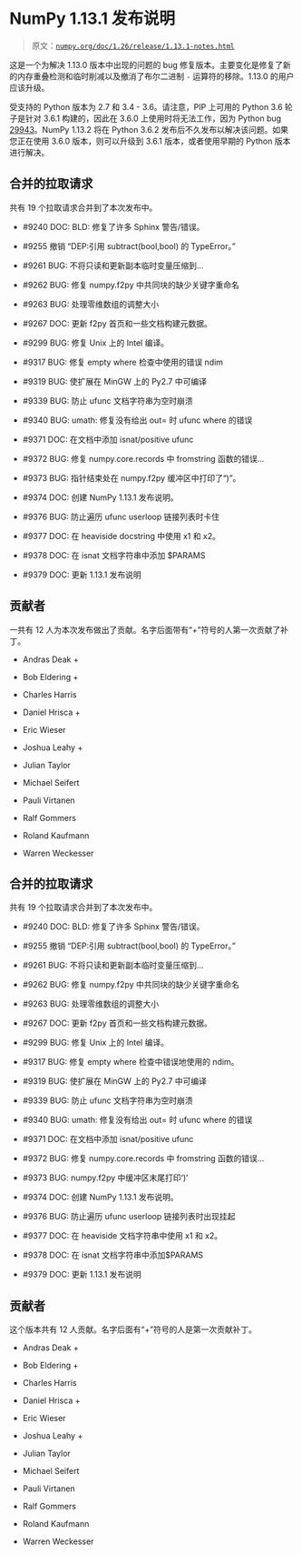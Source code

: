 # NumPy 1.13.1 发布说明

> 原文：[`numpy.org/doc/1.26/release/1.13.1-notes.html`](https://numpy.org/doc/1.26/release/1.13.1-notes.html)

这是一个为解决 1.13.0 版本中出现的问题的 bug 修复版本。主要变化是修复了新的内存重叠检测和临时削减以及撤消了布尔二进制 `-` 运算符的移除。1.13.0 的用户应该升级。

受支持的 Python 版本为 2.7 和 3.4 - 3.6。请注意，PIP 上可用的 Python 3.6 轮子是针对 3.6.1 构建的，因此在 3.6.0 上使用时将无法工作，因为 Python bug [29943](https://bugs.python.org/issue29943)。NumPy 1.13.2 将在 Python 3.6.2 发布后不久发布以解决该问题。如果您正在使用 3.6.0 版本，则可以升级到 3.6.1 版本，或者使用早期的 Python 版本进行解决。

## 合并的拉取请求

共有 19 个拉取请求合并到了本次发布中。

+   #9240 DOC: BLD: 修复了许多 Sphinx 警告/错误。

+   #9255 撤销 “DEP:引用 subtract(bool,bool) 的 TypeError。”

+   #9261 BUG: 不将只读和更新副本临时变量压缩到...

+   #9262 BUG: 修复 numpy.f2py 中共同块的缺少关键字重命名

+   #9263 BUG: 处理零维数组的调整大小

+   #9267 DOC: 更新 f2py 首页和一些文档构建元数据。

+   #9299 BUG: 修复 Unix 上的 Intel 编译。

+   #9317 BUG: 修复 empty where 检查中使用的错误 ndim

+   #9319 BUG: 使扩展在 MinGW 上的 Py2.7 中可编译

+   #9339 BUG: 防止 ufunc 文档字符串为空时崩溃

+   #9340 BUG: umath: 修复没有给出 out= 时 ufunc where 的错误

+   #9371 DOC: 在文档中添加 isnat/positive ufunc

+   #9372 BUG: 修复 numpy.core.records 中 fromstring 函数的错误...

+   #9373 BUG: 指针结束处在 numpy.f2py 缓冲区中打印了“)”。 

+   #9374 DOC: 创建 NumPy 1.13.1 发布说明。

+   #9376 BUG: 防止遍历 ufunc userloop 链接列表时卡住

+   #9377 DOC: 在 heaviside docstring 中使用 x1 和 x2。

+   #9378 DOC: 在 isnat 文档字符串中添加 $PARAMS

+   #9379 DOC: 更新 1.13.1 发布说明

## 贡献者

一共有 12 人为本次发布做出了贡献。名字后面带有“+”符号的人第一次贡献了补丁。

+   Andras Deak +

+   Bob Eldering +

+   Charles Harris

+   Daniel Hrisca +

+   Eric Wieser

+   Joshua Leahy +

+   Julian Taylor

+   Michael Seifert

+   Pauli Virtanen

+   Ralf Gommers

+   Roland Kaufmann

+   Warren Weckesser

## 合并的拉取请求

共有 19 个拉取请求合并到了本次发布中。

+   #9240 DOC: BLD: 修复了许多 Sphinx 警告/错误。

+   #9255 撤销 “DEP:引用 subtract(bool,bool) 的 TypeError。”

+   #9261 BUG: 不将只读和更新副本临时变量压缩到...

+   #9262 BUG: 修复 numpy.f2py 中共同块的缺少关键字重命名

+   #9263 BUG: 处理零维数组的调整大小

+   #9267 DOC: 更新 f2py 首页和一些文档构建元数据。

+   #9299 BUG: 修复 Unix 上的 Intel 编译。

+   #9317 BUG: 修复 empty where 检查中错误地使用的 ndim。

+   #9319 BUG: 使扩展在 MinGW 上的 Py2.7 中可编译

+   #9339 BUG: 防止 ufunc 文档字符串为空时崩溃

+   #9340 BUG: umath: 修复没有给出 out= 时 ufunc where 的错误

+   #9371 DOC: 在文档中添加 isnat/positive ufunc

+   #9372 BUG: 修复 numpy.core.records 中 fromstring 函数的错误…

+   #9373 BUG: numpy.f2py 中缓冲区末尾打印‘)’

+   #9374 DOC: 创建 NumPy 1.13.1 发布说明。

+   #9376 BUG: 防止遍历 ufunc userloop 链接列表时出现挂起

+   #9377 DOC: 在 heaviside 文档字符串中使用 x1 和 x2。

+   #9378 DOC: 在 isnat 文档字符串中添加$PARAMS

+   #9379 DOC: 更新 1.13.1 发布说明

## 贡献者

这个版本共有 12 人贡献。名字后面有“+”符号的人是第一次贡献补丁。

+   Andras Deak +

+   Bob Eldering +

+   Charles Harris

+   Daniel Hrisca +

+   Eric Wieser

+   Joshua Leahy +

+   Julian Taylor

+   Michael Seifert

+   Pauli Virtanen

+   Ralf Gommers

+   Roland Kaufmann

+   Warren Weckesser

